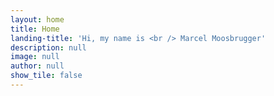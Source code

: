 ```yaml
---
layout: home
title: Home
landing-title: 'Hi, my name is <br /> Marcel Moosbrugger'
description: null
image: null
author: null
show_tile: false
---
```

